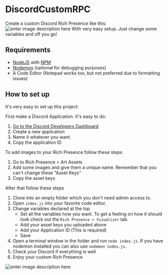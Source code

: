 # DiscordCustomRPC

Create a custom Discord Rich Presence like this:
![enter image description here](https://pays.host/uploads/dc34e6f5-6b32-4802-bd2f-439332796eca/8AXN90Vy.png)
With very easy setup. Just change some variables and off you go!

## Requirements

 - [NodeJS](https://nodejs.org/) with [NPM](https://www.npmjs.com/)
 - [Nodemon](https://nodemon.io/) (optional for debugging purposes)
 - A Code Editor (Notepad works too, but not preferred due to formatting issues)

## How to set up
It's very easy to set up this project:

First make a Discord Application. It's easy to do:

 1. [Go to the Discord Developers Dashboard](http://discord.com/developers/applications)
 2. Create a new application
 3. Name it whatever you want.
 4. Copy the application ID

To add images to your Rich Presence follow these steps

 1. Go to Rich Presence > Art Assets
 2. Add some images and give them a unique name. Remember that you can't change these "Asset Keys"
 3. Copy the asset keys

After that follow these steps
 1. Clone into an empty folder which you don't need admin access to.
 2. Open `index.js` into your favorite code editor.
 3.  Change variables declared at the top
	 - Set all the variables how you want. To get a feeling on how it should look check out the `Rich Presence > Vizualizer` tab.
	 - Add your asset keys you uploaded above
	 - Add your Application ID (This is required)
	 - Save
4. Open a terminal window in the folder and run `node index.js`. If you have nodemon installed you can also use `nodemon index.js`.
5. Check your Discord if everything is well
6. Enjoy your custom Rich Presence

![enter image description here](https://www.dragunovmusic.nl/wp-content/uploads/2021/05/DGNV-Black.png)

